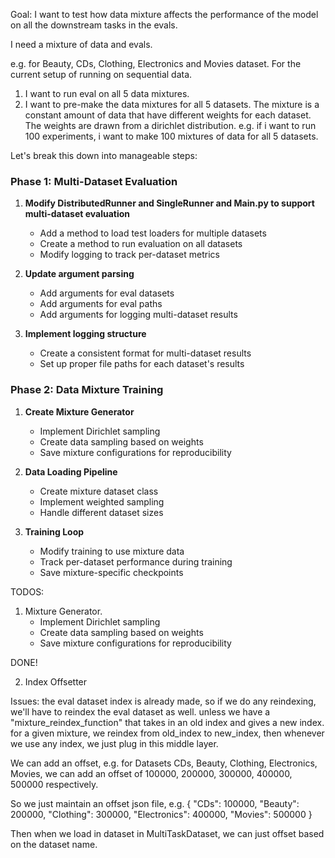 Goal: I want to test how data mixture affects the performance of the model on all the downstream tasks in the evals.

I need a mixture of data and evals.

e.g. for Beauty, CDs, Clothing, Electronics and Movies dataset. 
For the current setup of running on sequential data.

1. I want to run eval on all 5 data mixtures.
2. I want to pre-make the data mixtures for all 5 datasets. The mixture is a constant amount of data that have different weights for each dataset. The weights are drawn from a dirichlet distribution. e.g. if i want to run 100 experiments, i want to make 100 mixtures of data for all 5 datasets.

Let's break this down into manageable steps:

### Phase 1: Multi-Dataset Evaluation
1. **Modify DistributedRunner and SingleRunner and Main.py to support multi-dataset evaluation**
   - Add a method to load test loaders for multiple datasets
   - Create a method to run evaluation on all datasets
   - Modify logging to track per-dataset metrics

2. **Update argument parsing**
   - Add arguments for eval datasets
   - Add arguments for eval paths
   - Add arguments for logging multi-dataset results

3. **Implement logging structure**
   - Create a consistent format for multi-dataset results
   - Set up proper file paths for each dataset's results


### Phase 2: Data Mixture Training
1. **Create Mixture Generator**
   - Implement Dirichlet sampling
   - Create data sampling based on weights
   - Save mixture configurations for reproducibility

2. **Data Loading Pipeline**
   - Create mixture dataset class
   - Implement weighted sampling
   - Handle different dataset sizes

3. **Training Loop**
   - Modify training to use mixture data
   - Track per-dataset performance during training
   - Save mixture-specific checkpoints

TODOS:
1. Mixture Generator.
   - Implement Dirichlet sampling
   - Create data sampling based on weights
   - Save mixture configurations for reproducibility
   

DONE!

2. Index Offsetter

Issues: the eval dataset index is already made, so if we do any reindexing, we'll have to reindex the eval dataset as well. 
unless we have a "mixture_reindex_function" that takes in an old index and gives a new index. 
for a given mixture, we reindex from old_index to new_index, then whenever we use any index, we just plug in this middle layer.

We can add an offset, e.g. for Datasets CDs, Beauty, Clothing, Electronics, Movies, we can add an offset of 100000, 200000, 300000, 400000, 500000 respectively. 

So we just maintain an offset json file, e.g. 
{
   "CDs": 100000,
   "Beauty": 200000,
   "Clothing": 300000,
   "Electronics": 400000,
   "Movies": 500000
}

Then when we load in dataset in MultiTaskDataset, we can just offset based on the dataset name.

